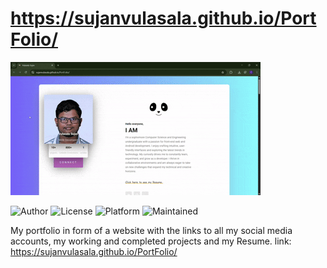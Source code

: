 # https://sujanvulasala.github.io/PortFolio/

![demo](https://github.com/SujanVulasala/PortFolio/blob/main/Vulasala%20Sujan%20-%20Google%20Chrome%202025-05-03%2021-40-27.gif)

![Author](https://img.shields.io/badge/author-SujanVulasala-orange)
![License](https://img.shields.io/badge/license-MIT-brightgreen)
![Platform](https://img.shields.io/badge/platform-Visual%20Studio%20Code-blue)
![Maintained](https://img.shields.io/maintenance/yes/2020)

My portfolio in form of a website with the links to all my social media accounts, my working and completed projects and my Resume.
link: https://sujanvulasala.github.io/PortFolio/
